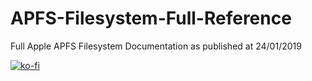 # APFS-Filesystem-Full-Reference
Full Apple APFS Filesystem Documentation as published at 24/01/2019

[![ko-fi](https://www.ko-fi.com/img/githubbutton_sm.svg)](https://ko-fi.com/G2G3WI3M)
